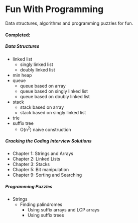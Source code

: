 Fun With Programming
==================

Data structures, algorithms and programming puzzles for fun.

#### Completed:

##### Data Structures
  - linked list
    - singly linked list
    - doubly linked list
  - min heap
  - queue
    - queue based on array
    - queue based on singly linked list
    - queue based on doubly linked list
  - stack
    - stack based on array
    - stack based on singly linked list
  - trie
  - suffix tree
    - O(n<sup>2</sup>) naive construction

##### Cracking the Coding Interview Solutions
  - Chapter 1: Strings and Arrays
  - Chapter 2: Linked Lists
  - Chapter 3: Stacks
  - Chapter 5: Bit manipulation
  - Chapter 9: Sorting and Searching

##### Programming Puzzles
  - Strings
    - Finding palindromes
      - Using suffix arrays and LCP arrays
      - Using suffix trees
